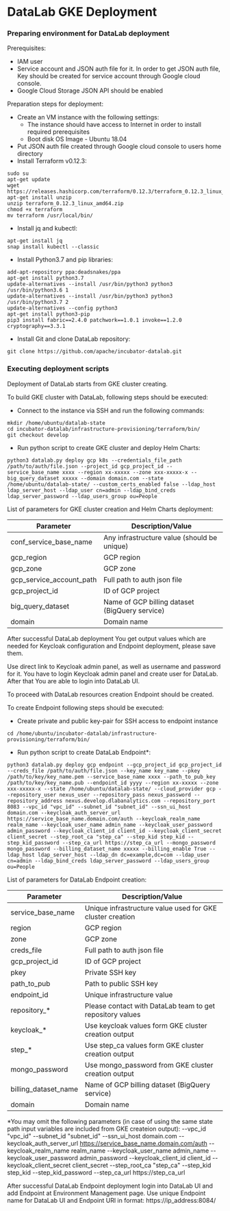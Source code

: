 # DataLab GKE Deployment <a name="DataLab_Deployment"></a>

### Preparing environment for DataLab deployment <a name="Env_for_DataLab"></a>

Prerequisites:

- IAM user
- Service account and JSON auth file for it. In order to get JSON auth file, Key should be created for service account 
through Google cloud console.
- Google Cloud Storage JSON API should be enabled

Preparation steps for deployment:

- Create an VM instance with the following settings:
    - The instance should have access to Internet in order to install required prerequisites
    - Boot disk OS Image - Ubuntu 18.04
- Put JSON auth file created through Google cloud console to users home directory
- Install Terraform v0.12.3:
```
sudo su
apt-get update
wget https://releases.hashicorp.com/terraform/0.12.3/terraform_0.12.3_linux_amd64.zip
apt-get install unzip
unzip terraform_0.12.3_linux_amd64.zip
chmod +x terraform
mv terraform /usr/local/bin/
```
- Install jq and kubectl:
```
apt-get install jq
snap install kubectl --classic
```
- Install Python3.7 and pip libraries:
```
add-apt-repository ppa:deadsnakes/ppa
apt-get install python3.7
update-alternatives --install /usr/bin/python3 python3 /usr/bin/python3.6 1
update-alternatives --install /usr/bin/python3 python3 /usr/bin/python3.7 2
update-alternatives --config python3
apt-get install python3-pip
pip3 install fabric==2.4.0 patchwork==1.0.1 invoke==1.2.0 cryptography==3.3.1
```
- Install Git and clone DataLab repository:
```
git clone https://github.com/apache/incubator-datalab.git
```

### Executing deployment scripts

Deployment of DataLab starts from GKE cluster creating.

To build GKE cluster with DataLab, following steps should be executed:

- Connect to the instance via SSH and run the following commands:
```
mkdir /home/ubuntu/datalab-state
cd incubator-datalab/infrastructure-provisioning/terraform/bin/
git checkout develop
```
- Run python script to create GKE cluster and deploy Helm Charts:
```
python3 datalab.py deploy gcp k8s --credentials_file_path /path/to/auth/file.json --project_id gcp_project_id --service_base_name xxxx --region xx-xxxxx --zone xxx-xxxxx-x --big_query_dataset xxxxx --domain domain.com --state /home/ubuntu/datalab-state/ --custom_certs_enabled false --ldap_host ldap_server_host --ldap_user cn=admin --ldap_bind_creds ldap_server_password --ldap_users_group ou=People
```

List of parameters for GKE cluster creation and Helm Charts deployment:

| Parameter                    | Description/Value                                                                     |
|------------------------------|---------------------------------------------------------------------------------------|
| conf\_service\_base\_name    | Any infrastructure value (should be unique)										   |
| gcp\_region                  | GCP region                                                                            |
| gcp\_zone                    | GCP zone                                                                              |
| gcp\_service\_account\_path  | Full path to auth json file                                                           |
| gcp\_project\_id             | ID of GCP project                                                                     |
| big\_query\_dataset 	       | Name of GCP billing dataset (BigQuery service)                                        |
| domain 	                   | Domain name                                                                           |,

After successful DataLab deployment You get output values which are needed for Keycloak configuration and Endpoint deployment, please save them.

Use direct link to Keycloak admin panel, as well as username and password for it. You have to login Keycloak admin panel and create user for DataLab. After that You are able to login into DataLab UI.

To proceed with DataLab resources creation Endpoint should be created.

To create Endpoint following steps should be executed:

- Create private and public key-pair for SSH access to endpoint instance
```
cd /home/ubuntu/incubator-datalab/infrastructure-provisioning/terraform/bin/
```
- Run python script to create DataLab Endpoint*:
```
python3 datalab.py deploy gcp endpoint --gcp_project_id gcp_project_id --creds_file /path/to/auth/file.json --key_name key_name --pkey /path/to/key/key_name.pem --service_base_name xxxx --path_to_pub_key /path/to/key/key_name.pub --endpoint_id yyyy --region xx-xxxxx --zone xxx-xxxxx-x --state /home/ubuntu/datalab-state/ --cloud_provider gcp --repository_user nexus_user --repository_pass nexus_password --repository_address nexus.develop.dlabanalytics.com --repository_port 8083 --vpc_id "vpc_id" --subnet_id "subnet_id" --ssn_ui_host domain.com --keycloak_auth_server_url https://service_base_name.domain.com/auth --keycloak_realm_name realm_name --keycloak_user_name admin_name --keycloak_user_password admin_password --keycloak_client_id client_id --keycloak_client_secret client_secret --step_root_ca "step_ca" --step_kid step_kid --step_kid_password --step_ca_url https://step_ca_url --mongo_password mongo_password --billing_dataset_name xxxxx --billing_enable True --ldap_host ldap_server_host --ldap_dn dc=example,dc=com --ldap_user cn=admin --ldap_bind_creds ldap_server_password --ldap_users_group ou=People
```
List of parameters for DataLab Endpoint creation:

| Parameter                    | Description/Value                                                                     |
|------------------------------|---------------------------------------------------------------------------------------|
| service\_base\_name          | Unique infrastructure value used for GKE cluster creation  						   |
| region                       | GCP region                                                                            |
| zone                         | GCP zone                                                                              |
| creds\_file                  | Full path to auth json file                                                           |
| gcp\_project\_id             | ID of GCP project                                                                     |
| pkey                         | Private SSH key						                            				   |
| path\_to\_pub                | Path to public SSH key                                                                |
| endpoint_id                  | Unique infrastructure value                                                           |
| repository\_*                | Please contact with DataLab team to get repository values                             |
| keycloak\_*                  | Use keycloak values form GKE cluster creation output                                  |
| step\_*                      | Use step\_ca values form GKE cluster creation output                                  |
| mongo\_password              | Use mongo\_password from GKE cluster creation output                                  |
| billing\_dataset\_name       | Name of GCP billing dataset (BigQuery service)                                        |
| domain 	                   | Domain name                                                                           |

*You may omit the following parameters (in case of using the same state path input variables are included from GKE createion output): --vpc_id "vpc_id" --subnet_id "subnet_id" --ssn_ui_host domain.com --keycloak_auth_server_url https://service_base_name.domain.com/auth --keycloak_realm_name realm_name --keycloak_user_name admin_name --keycloak_user_password admin_password --keycloak_client_id client_id --keycloak_client_secret client_secret --step_root_ca "step_ca" --step_kid step_kid --step_kid_password --step_ca_url https://step_ca_url 

After successful DataLab Endpoint deployment login into DataLab UI and add Endpoint at Environment Management page.
Use unique Endpoint name for DataLab UI and Endpoint URl in format: https://ip_address:8084/
